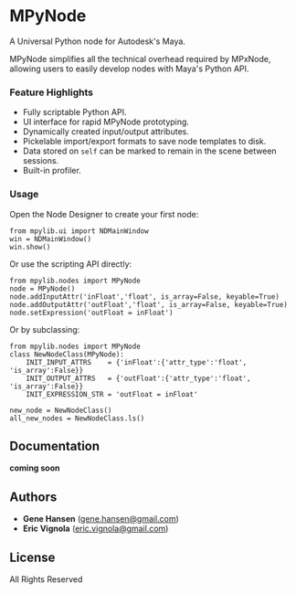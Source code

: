 # MPyNode
A Universal Python node for Autodesk's Maya.

MPyNode simplifies all the technical overhead required by MPxNode, allowing users to easily develop nodes with Maya's Python API.

### Feature Highlights
* Fully scriptable Python API.
* UI interface for rapid MPyNode prototyping.
* Dynamically created input/output attributes.
* Pickelable import/export formats to save node templates to disk.
* Data stored on `self` can be marked to remain in the scene between sessions.
* Built-in profiler.

### Usage
Open the Node Designer to create your first node:
```
from mpylib.ui import NDMainWindow
win = NDMainWindow()
win.show()
```
Or use the scripting API directly:
```
from mpylib.nodes import MPyNode
node = MPyNode()
node.addInputAttr('inFloat','float', is_array=False, keyable=True)
node.addOutputAttr('outFloat','float', is_array=False, keyable=True)
node.setExpression('outFloat = inFloat')
```
Or by subclassing:
```
from mpylib.nodes import MPyNode
class NewNodeClass(MPyNode):
    INIT_INPUT_ATTRS    = {'inFloat':{'attr_type':'float', 'is_array':False}}
    INIT_OUTPUT_ATTRS   = {'outFloat':{'attr_type':'float', 'is_array':False}}
    INIT_EXPRESSION_STR = 'outFloat = inFloat'
                      
new_node = NewNodeClass()
all_new_nodes = NewNodeClass.ls()
```

## Documentation
**coming soon**

## Authors
* **Gene Hansen**  (gene.hansen@gmail.com)
* **Eric Vignola** (eric.vignola@gmail.com)

## License
All Rights Reserved
